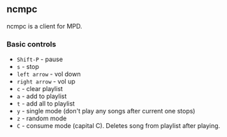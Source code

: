 ## ncmpc

ncmpc is a client for MPD.

### Basic controls

* `Shift-P` - pause
* `s` - stop
* `left arrow` - vol down
* `right arrow` - vol up
* `c` - clear playlist
* `a` - add to playlist
* `t` - add all to playlist
* `y` - single mode (don't play any songs after current one stops)
* `z` - random mode
* `C` - consume mode (capital C). Deletes song from playlist after playing.
